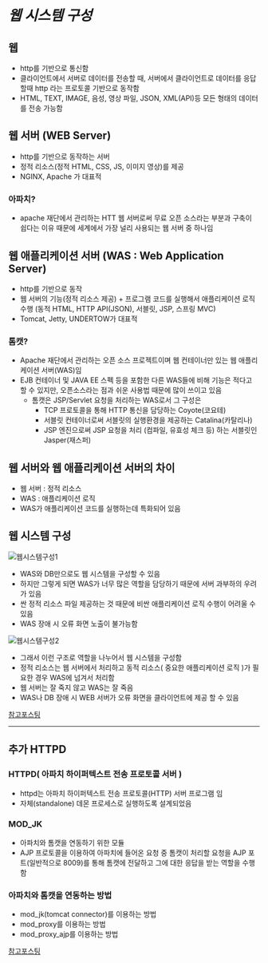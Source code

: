 # _웹 시스템 구성_

## 웹

- http를 기반으로 통신함
- 클라이언트에서 서버로 데이터를 전송할 때, 서버에서 클라이언트로 데이터를 응답할때 http 라는 프로토콜 기반으로 동작함
- HTML, TEXT, IMAGE, 음성, 영상 파일, JSON, XML(API)등 모든 형태의 데이터를 전송 가능함

## 웹 서버 (WEB Server)

- http를 기반으로 동작하는 서버
- 정적 리소스(정적 HTML, CSS, JS, 이미지 영상)를 제공
- NGINX, Apache 가 대표적

### 아파치?

- apache 재단에서 관리하는 HTT 웹 서버로써 무료 오픈 소스라는 부분과 구축이 쉽다는 이유 때문에 세계에서 가장 널리 사용되는 웹 서버 중 하나임

## 웹 애플리케이션 서버 (WAS : Web Application Server)

- http를 기반으로 동작
- 웹 서버의 기능(정적 리소스 제공) + 프로그램 코드를 실행해서 애플리케이션 로직 수행 (동적 HTML, HTTP API(JSON), 서블릿, JSP, 스프링 MVC)
- Tomcat, Jetty, UNDERTOW가 대표적

### 톰캣?

- Apache 재단에서 관리하는 오픈 소스 프로젝트이며 웹 컨테이너만 있는 웹 애플리케이션 서버(WAS)임
- EJB 컨테이너 및 JAVA EE 스펙 등을 포함한 다른 WAS들에 비해 기능은 적다고 할 수 있지만, 오픈소스라는 점과 쉬운 사용법 때문에 많이 쓰이고 있음
  - 톰캣은 JSP/Servlet 요청을 처리하는 WAS로서 그 구성은
    - TCP 프로토콜을 통해 HTTP 통신을 담당하는 Coyote(코요테)
    - 서블릿 컨테이너로써 서블릿의 실행환경을 제공하는 Catalina(카탈리나)
    - JSP 엔진으로써 JSP 요청을 처리 (컴파일, 유효성 체크 등) 하는 서블릿인 Jasper(재스퍼)

## 웹 서버와 웹 애플리케이션 서버의 차이

- 웹 서버 : 정적 리소스
- WAS : 애플리케이션 로직
- WAS가 애플리케이션 코드를 실행하는데 특화되어 있음

## 웹 시스템 구성

![웹시스템구성1](https://user-images.githubusercontent.com/49335804/226177903-700322bf-0d3f-4cbb-8a8a-3057efc0c17b.png)

- WAS와 DB만으로도 웹 시스템을 구성할 수 있음
- 하지만 그렇게 되면 WAS가 너무 많은 역할을 담당하기 때문에 서버 과부하의 우려가 있음
- 싼 정적 리소스 파일 제공하는 것 때문에 비싼 애플리케이션 로직 수행이 어려울 수 있음
- WAS 장애 시 오류 화면 노출이 불가능함

![웹시스템구성2](https://user-images.githubusercontent.com/49335804/226177935-35e56d1c-a0b7-4fd8-88e2-5da93f3bf97e.png)

- 그래서 이런 구조로 역할을 나누어서 웹 시스템을 구성함
- 정적 리소스는 웹 서버에서 처리하고 동적 리소스( 중요한 애플리케이션 로직 )가 필요한 경우 WAS에 넘겨서 처리함
- 웹 서버는 잘 죽지 않고 WAS는 잘 죽음
- WAS나 DB 장애 시 WEB 서버가 오류 화면을 클라이언트에 제공 할 수 있음

[참고포스팅](https://www.notion.so/9-16-daf0db3ca9614e1899acd3a5ef4968ae)

---

## 추가 HTTPD

### HTTPD( 아파치 하이퍼텍스트 전송 프로토콜 서버 )

- httpd는 아파치 하이퍼텍스트 전송 프로토콜(HTTP) 서버 프로그램 임
- 자체(standalone) 데몬 프로세스로 실행하도록 설계되었음

### MOD_JK

- 아파치와 톰캣을 연동하기 위한 모듈
- AJP 프로토콜을 이용하여 아파치에 들어온 요청 중 톰캣이 처리할 요청을 AJP 포트(일반적으로 8009)를 통해 톰캣에 전달하고 그에 대한 응답을 받는 역할을 수행함

### 아파치와 톰캣을 연동하는 방법

- mod_jk(tomcat connector)를 이용하는 방법
- mod_proxy를 이용하는 방법
- mod_proxy_ajp를 이용하는 방법

[참고포스팅](https://m.blog.naver.com/PostView.naver?isHttpsRedirect=true&blogId=tawoo0&logNo=221587063882)
